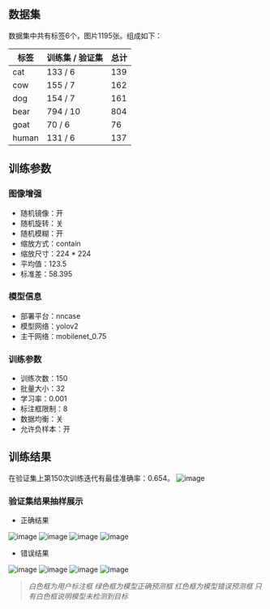 ## 数据集

数据集中共有标签6个，图片1195张。组成如下：

| 标签 | 训练集 / 验证集 | 总计 |
| ---- | ------------- | ---- |
| cat | 133 / 6 | 139 |
| cow | 155 / 7 | 162 |
| dog | 154 / 7 | 161 |
| bear | 794 / 10 | 804 |
| goat | 70 / 6 | 76 |
| human | 131 / 6 | 137 |


## 训练参数

### 图像增强

* 随机镜像：开
* 随机旋转：关
* 随机模糊：开
* 缩放方式：contain
* 缩放尺寸：224 * 224
* 平均值：123.5
* 标准差：58.395

### 模型信息

* 部署平台：nncase
* 模型网络：yolov2
* 主干网络：mobilenet_0.75

### 训练参数

* 训练次数：150
* 批量大小：32
* 学习率：0.001
* 标注框限制：8
* 数据均衡：关
* 允许负样本：开


## 训练结果

在验证集上第150次训练迭代有最佳准确率：0.654。
![image](https://github.com/user-attachments/assets/efc49203-af0e-4688-a9e8-fdcd2bdf20f3)


### 验证集结果抽样展示

* 正确结果

![image](https://github.com/user-attachments/assets/eaf3997c-ee4a-422b-80e9-7d6364908e45)
![image](https://github.com/user-attachments/assets/21c88ac9-24a0-4a07-a99c-77eb79e7c828)
![image](https://github.com/user-attachments/assets/6d375edf-8404-48fd-8f80-1b6bfcfc0ea3)
![image](https://github.com/user-attachments/assets/bdd65ba1-653b-41f2-8265-41d3d5dd4447)



* 错误结果

![image](https://github.com/user-attachments/assets/93f39411-53c7-4c55-a106-09bd4305cf78)
![image](https://github.com/user-attachments/assets/f31dcce2-121d-4aa9-9937-de81589aac77)
![image](https://github.com/user-attachments/assets/fe7f89ea-a063-4c96-b7b1-d9d2e054dc83)
![image](https://github.com/user-attachments/assets/9c6d58a9-971b-4b5e-9d92-9b716100a411)



> *白色框为用户标注框*
> *绿色框为模型正确预测框*
> *红色框为模型错误预测框*
> *只有白色框说明模型未检测到目标*

